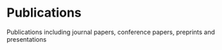 # Publications
Publications including journal papers, conference papers, preprints and presentations  
